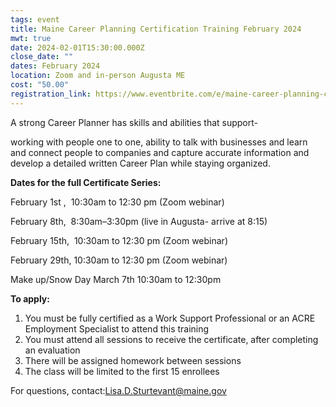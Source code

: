 ```yaml
---
tags: event
title: Maine Career Planning Certification Training February 2024
mwt: true
date: 2024-02-01T15:30:00.000Z
close_date: ""
dates: February 2024
location: Zoom and in-person Augusta ME
cost: "50.00"
registration_link: https://www.eventbrite.com/e/maine-career-planning-certification-training-tickets-769080208607
---
```

A strong Career Planner has skills and abilities that support-

working with people one to one, ability to talk with businesses and learn and connect people to companies and capture accurate information and develop a detailed written Career Plan while staying organized.

**Dates for the full Certificate Series:**

February 1st ,  10:30am to 12:30 pm (Zoom webinar)

February 8th,  8:30am–3:30pm (live in Augusta- arrive at 8:15)

February 15th,  10:30am to 12:30 pm (Zoom webinar) 

February 29th, 10:30am to 12:30 pm (Zoom webinar) 

Make up/Snow Day March 7th 10:30am to 12:30pm

**To apply:**

1. You must be fully certified as a Work Support Professional or an ACRE Employment Specialist to attend this training
2. You must attend all sessions to receive the certificate, after completing an evaluation
3. There will be assigned homework between sessions
4. The class will be limited to the first 15 enrollees

For questions, contact:[Lisa.D.Sturtevant@maine.gov](mailto:Lisa.D.Sturtevant@maine.gov "mailto\:Lisa.D.Sturtevant@maine.gov")